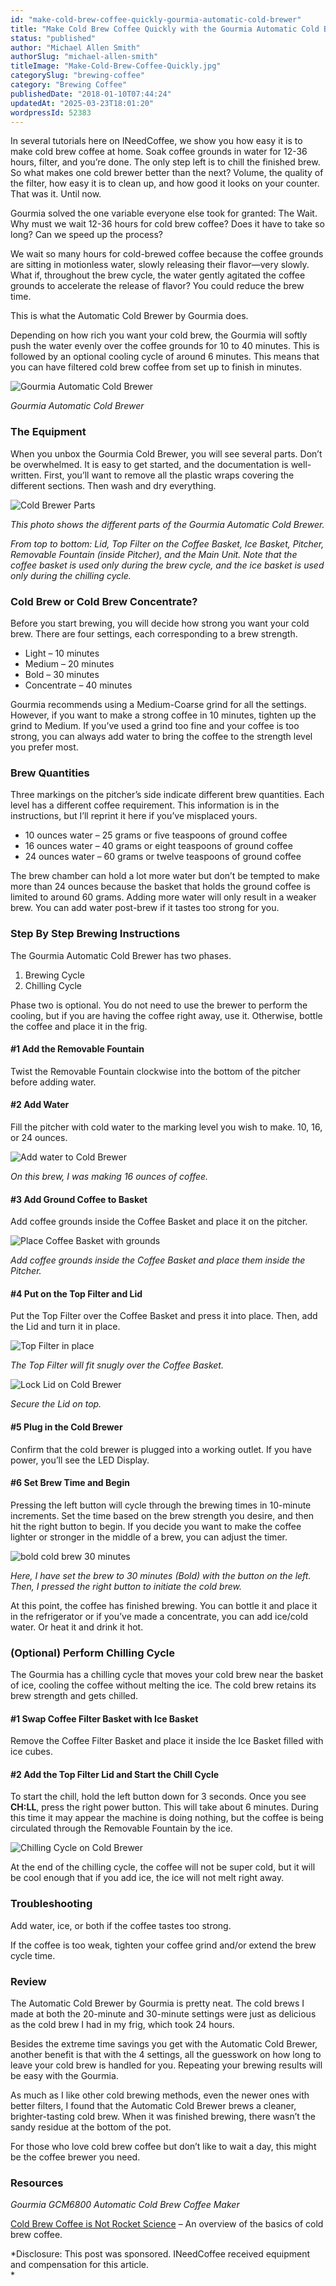 ```yaml
---
id: "make-cold-brew-coffee-quickly-gourmia-automatic-cold-brewer"
title: "Make Cold Brew Coffee Quickly with the Gourmia Automatic Cold Brewer"
status: "published"
author: "Michael Allen Smith"
authorSlug: "michael-allen-smith"
titleImage: "Make-Cold-Brew-Coffee-Quickly.jpg"
categorySlug: "brewing-coffee"
category: "Brewing Coffee"
publishedDate: "2018-01-10T07:44:24"
updatedAt: "2025-03-23T18:01:20"
wordpressId: 52383
---
```


In several tutorials here on INeedCoffee, we show you how easy it is to make cold brew coffee at home. Soak coffee grounds in water for 12-36 hours, filter, and you’re done. The only step left is to chill the finished brew. So what makes one cold brewer better than the next? Volume, the quality of the filter, how easy it is to clean up, and how good it looks on your counter. That was it. Until now.

Gourmia solved the one variable everyone else took for granted: The Wait. Why must we wait 12-36 hours for cold brew coffee? Does it have to take so long? Can we speed up the process?

We wait so many hours for cold-brewed coffee because the coffee grounds are sitting in motionless water, slowly releasing their flavor—very slowly. What if, throughout the brew cycle, the water gently agitated the coffee grounds to accelerate the release of flavor? You could reduce the brew time.

This is what the Automatic Cold Brewer by Gourmia does.

Depending on how rich you want your cold brew, the Gourmia will softly push the water evenly over the coffee grounds for 10 to 40 minutes. This is followed by an optional cooling cycle of around 6 minutes. This means that you can have filtered cold brew coffee from set up to finish in minutes.

![Gourmia Automatic Cold Brewer](cold-brewer-kitchen-counter.jpg)

*Gourmia Automatic Cold Brewer*

### The Equipment

When you unbox the Gourmia Cold Brewer, you will see several parts. Don’t be overwhelmed. It is easy to get started, and the documentation is well-written. First, you’ll want to remove all the plastic wraps covering the different sections. Then wash and dry everything.

![Cold Brewer Parts ](cold-brewer-the-stack.jpg)

*This photo shows the different parts of the Gourmia Automatic Cold Brewer.*

*From top to bottom: Lid, Top Filter on the Coffee Basket, Ice Basket, Pitcher, Removable Fountain (inside Pitcher), and the Main Unit. Note that the coffee basket is used only during the brew cycle, and the ice basket is used only during the chilling cycle.* 

### Cold Brew or Cold Brew Concentrate?

Before you start brewing, you will decide how strong you want your cold brew. There are four settings, each corresponding to a brew strength.

-   Light – 10 minutes
-   Medium – 20 minutes
-   Bold – 30 minutes
-   Concentrate – 40 minutes

Gourmia recommends using a Medium-Coarse grind for all the settings. However, if you want to make a strong coffee in 10 minutes, tighten up the grind to Medium. If you’ve used a grind too fine and your coffee is too strong, you can always add water to bring the coffee to the strength level you prefer most.

### Brew Quantities

Three markings on the pitcher’s side indicate different brew quantities. Each level has a different coffee requirement. This information is in the instructions, but I’ll reprint it here if you’ve misplaced yours.

-   10 ounces water – 25 grams or five teaspoons of ground coffee
-   16 ounces water – 40 grams or eight teaspoons of ground coffee
-   24 ounces water – 60 grams or twelve teaspoons of ground coffee

The brew chamber can hold a lot more water but don’t be tempted to make more than 24 ounces because the basket that holds the ground coffee is limited to around 60 grams. Adding more water will only result in a weaker brew. You can add water post-brew if it tastes too strong for you.

### Step By Step Brewing Instructions

The Gourmia Automatic Cold Brewer has two phases.

1.  Brewing Cycle
2.  Chilling Cycle

Phase two is optional. You do not need to use the brewer to perform the cooling, but if you are having the coffee right away, use it. Otherwise, bottle the coffee and place it in the frig.

#### #1 Add the Removable Fountain

Twist the Removable Fountain clockwise into the bottom of the pitcher before adding water.

#### #2 Add Water

Fill the pitcher with cold water to the marking level you wish to make. 10, 16, or 24 ounces.

![Add water to Cold Brewer](cold-brewer-add-water.jpg)

*On this brew, I was making 16 ounces of coffee.*

#### #3 Add Ground Coffee to Basket

Add coffee grounds inside the Coffee Basket and place it on the pitcher.

![Place Coffee Basket with grounds](cold-brewer-add-coffee2.jpg)

*Add coffee grounds inside the Coffee Basket and place them inside the Pitcher.* 

#### #4 Put on the Top Filter and Lid

Put the Top Filter over the Coffee Basket and press it into place. Then, add the Lid and turn it in place.

![Top Filter in place](cold-brewer-coer-grounds.jpg)

*The Top Filter will fit snugly over the Coffee Basket.* 

![Lock Lid on Cold Brewer](cold-brewer-secure-lid.jpg)

*Secure the Lid on top.* 

#### #5 Plug in the Cold Brewer

Confirm that the cold brewer is plugged into a working outlet. If you have power, you’ll see the LED Display.

#### #6 Set Brew Time and Begin

Pressing the left button will cycle through the brewing times in 10-minute increments. Set the time based on the brew strength you desire, and then hit the right button to begin. If you decide you want to make the coffee lighter or stronger in the middle of a brew, you can adjust the timer.

![bold cold brew 30 minutes](cold-brewer-bold.jpg)

*Here, I have set the brew to 30 minutes (Bold) with the button on the left. Then, I pressed the right button to initiate the cold brew.* 

At this point, the coffee has finished brewing. You can bottle it and place it in the refrigerator or if you’ve made a concentrate, you can add ice/cold water. Or heat it and drink it hot.

### (Optional) Perform Chilling Cycle

The Gourmia has a chilling cycle that moves your cold brew near the basket of ice, cooling the coffee without melting the ice. The cold brew retains its brew strength and gets chilled.

#### #1 Swap Coffee Filter Basket with Ice Basket

Remove the Coffee Filter Basket and place it inside the Ice Basket filled with ice cubes.

#### #2 Add the Top Filter Lid and Start the Chill Cycle

To start the chill, hold the left button down for 3 seconds. Once you see **CH:LL**, press the right power button. This will take about 6 minutes. During this time it may appear the machine is doing nothing, but the coffee is being circulated through the Removable Fountain by the ice.

![Chilling Cycle on Cold Brewer](cold-brew-chill.jpg)

At the end of the chilling cycle, the coffee will not be super cold, but it will be cool enough that if you add ice, the ice will not melt right away.

### Troubleshooting

Add water, ice, or both if the coffee tastes too strong.

If the coffee is too weak, tighten your coffee grind and/or extend the brew cycle time.

### Review

The Automatic Cold Brewer by Gourmia is pretty neat. The cold brews I made at both the 20-minute and 30-minute settings were just as delicious as the cold brew I had in my frig, which took 24 hours.

Besides the extreme time savings you get with the Automatic Cold Brewer, another benefit is that with the 4 settings, all the guesswork on how long to leave your cold brew is handled for you. Repeating your brewing results will be easy with the Gourmia.

As much as I like other cold brewing methods, even the newer ones with better filters, I found that the Automatic Cold Brewer brews a cleaner, brighter-tasting cold brew. When it was finished brewing, there wasn’t the sandy residue at the bottom of the pot.

For those who love cold brew coffee but don’t like to wait a day, this might be the coffee brewer you need.

### Resources

*Gourmia GCM6800 Automatic Cold Brew Coffee Maker*

[Cold Brew Coffee is Not Rocket Science](/cold-brew-coffee-is-not-rocket-science/) – An overview of the basics of cold brew coffee.

*Disclosure: This post was sponsored. INeedCoffee received equipment and compensation for this article.  
*
